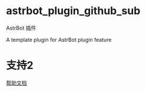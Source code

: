 # astrbot_plugin_github_sub

AstrBot 插件

A template plugin for AstrBot plugin feature

# 支持2

[帮助文档](https://astrbot.app)
